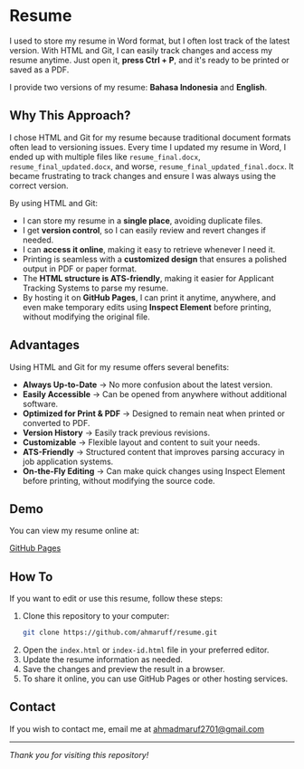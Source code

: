 # Resume

I used to store my resume in Word format, but I often lost track of the latest version. With HTML and Git, I can easily track changes and access my resume anytime. Just open it, **press Ctrl + P**, and it's ready to be printed or saved as a PDF.

I provide two versions of my resume: **Bahasa Indonesia** and **English**.

## Why This Approach?
I chose HTML and Git for my resume because traditional document formats often lead to versioning issues. Every time I updated my resume in Word, I ended up with multiple files like `resume_final.docx`, `resume_final_updated.docx`, and worse, `resume_final_updated_final.docx`. It became frustrating to track changes and ensure I was always using the correct version.

By using HTML and Git:
- I can store my resume in a **single place**, avoiding duplicate files.
- I get **version control**, so I can easily review and revert changes if needed.
- I can **access it online**, making it easy to retrieve whenever I need it.
- Printing is seamless with a **customized design** that ensures a polished output in PDF or paper format.
- The **HTML structure is ATS-friendly**, making it easier for Applicant Tracking Systems to parse my resume.
- By hosting it on **GitHub Pages**, I can print it anytime, anywhere, and even make temporary edits using **Inspect Element** before printing, without modifying the original file.

## Advantages
Using HTML and Git for my resume offers several benefits:
- **Always Up-to-Date** → No more confusion about the latest version.
- **Easily Accessible** → Can be opened from anywhere without additional software.
- **Optimized for Print & PDF** → Designed to remain neat when printed or converted to PDF.
- **Version History** → Easily track previous revisions.
- **Customizable** → Flexible layout and content to suit your needs.
- **ATS-Friendly** → Structured content that improves parsing accuracy in job application systems.
- **On-the-Fly Editing** → Can make quick changes using Inspect Element before printing, without modifying the source code.

## Demo
You can view my resume online at:

[GitHub Pages](https://ahmaruff.github.io/resume)

## How To
If you want to edit or use this resume, follow these steps:

1. Clone this repository to your computer:
   ```sh
   git clone https://github.com/ahmaruff/resume.git
   ```
2. Open the `index.html` or `index-id.html` file in your preferred editor.
3. Update the resume information as needed.
4. Save the changes and preview the result in a browser.
5. To share it online, you can use GitHub Pages or other hosting services.

## Contact
If you wish to contact me, email me at [ahmadmaruf2701@gmail.com](mailto:ahmadmaruf2701@gmail.com)

---

*Thank you for visiting this repository!*


